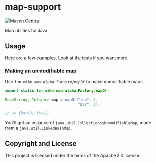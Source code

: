 # map-support

[![Maven Central](https://maven-badges.herokuapp.com/maven-central/fun.mike/map-support-alpha/badge.svg)](https://maven-badges.herokuapp.com/maven-central/fun.mike/map-support-alpha)

Map utilities for Java.

## Usage

Here are a few examples. Look at the tests if you want more.

### Making an unmodifiable map

Use `fun.mike.map.alpha.Factory/mapOf` to make unmodifiable maps.

```java
import static fun.mike.map.alpha.Factory.mapOf;

Map<String, Integer> map = mapOf("foo", 1,
                                 "bar", 2);

// => {bar=2, foo=1}
```

You'll get an instance of `java.util.Collections$UnmodifiableMap`, made from a `java.util.LinkedHashMap`.

## Copyright and License

This project is licensed under the terms of the Apache 2.0 license.
